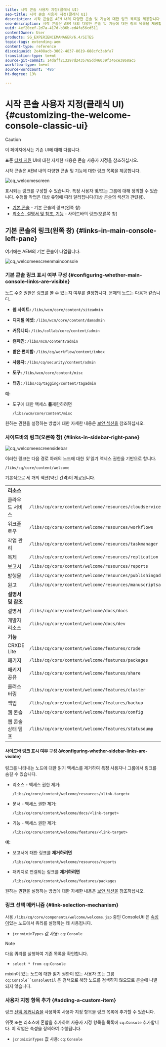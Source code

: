 ```yaml
---
title: 시작 콘솔 사용자 지정(클래식 UI)
seo-title: 시작 콘솔 사용자 지정(클래식 UI)
description: 시작 콘솔은 AEM 내의 다양한 콘솔 및 기능에 대한 링크 목록을 제공합니다
seo-description: 시작 콘솔은 AEM 내의 다양한 콘솔 및 기능에 대한 링크 목록을 제공합니다
uuid: 4ef20cef-2d7a-417d-b36b-ed4fa56cd511
contentOwner: User
products: SG_EXPERIENCEMANAGER/6.4/SITES
topic-tags: extending-aem
content-type: reference
discoiquuid: 2e408acb-3802-4837-8619-688cfc3abfa7
translation-type: tm+mt
source-git-commit: 14daff213297d2435765dd46039f346ce3868ac5
workflow-type: tm+mt
source-wordcount: '486'
ht-degree: 13%

---
```



# 시작 콘솔 사용자 지정(클래식 UI){#customizing-the-welcome-console-classic-ui}

>[!CAUTION]
>
>이 페이지에서는 기존 UI에 대해 다룹니다.
>
>표준 [터치 지원](/help/sites-developing/customizing-consoles-touch.md) UI에 대한 자세한 내용은 콘솔 사용자 지정을 참조하십시오.

시작 콘솔은 AEM 내의 다양한 콘솔 및 기능에 대한 링크 목록을 제공합니다.

![cq_welcomescreen](assets/cq_welcomescreen.png)

표시되는 링크를 구성할 수 있습니다. 특정 사용자 및/또는 그룹에 대해 정의할 수 있습니다. 수행할 작업은 대상 유형에 따라 달라집니다(대상 콘솔의 섹션과 관련됨).

* [기본 콘솔](#links-in-main-console-left-pane) - 기본 콘솔의 링크(왼쪽 창)
* [리소스, 설명서 및 참조, 기능](#links-in-sidebar-right-pane) - 사이드바의 링크(오른쪽 창)

## 기본 콘솔의 링크(왼쪽 창) {#links-in-main-console-left-pane}

여기에는 AEM의 기본 콘솔이 나열됩니다.

![cq_welcomeescreenmainconsole](assets/cq_welcomescreenmainconsole.png)

### 기본 콘솔 링크 표시 여부 구성 {#configuring-whether-main-console-links-are-visible}

노드 수준 권한은 링크를 볼 수 있는지 여부를 결정합니다. 문제의 노드는 다음과 같습니다.

* **웹 사이트:** `/libs/wcm/core/content/siteadmin`

* **디지털 에셋:** `/libs/wcm/core/content/damadmin`

* **커뮤니티:** `/libs/collab/core/content/admin`

* **캠페인:** `/libs/mcm/content/admin`

* **받은 편지함:** `/libs/cq/workflow/content/inbox`

* **사용자:** `/libs/cq/security/content/admin`

* **도구:** `/libs/wcm/core/content/misc`

* **태깅:** `/libs/cq/tagging/content/tagadmin`

예:

* 도구에 대한 액세스 **를**&#x200B;제한하려면

   `/libs/wcm/core/content/misc`

원하는 권한을 설정하는 방법에 대한 자세한 내용은 [보안 섹션을](/help/sites-administering/security.md) 참조하십시오.

### 사이드바의 링크(오른쪽 창) {#links-in-sidebar-right-pane}

![cq_welcomeescreensidebar](assets/cq_welcomescreensidebar.png)

이러한 링크는 다음 경로 아래의 노드에 대한 *및* 읽기 액세스 권한을 기반으로 합니다.

`/libs/cq/core/content/welcome`

기본적으로 세 개의 섹션(약간 간격)이 제공됩니다.

<table> 
 <tbody> 
  <tr> 
   <td><strong>리소스</strong></td> 
   <td> </td> 
  </tr> 
  <tr> 
   <td> 클라우드 서비스</td> 
   <td><code>/libs/cq/core/content/welcome/resources/cloudservices</code></td> 
  </tr> 
  <tr> 
   <td> 워크플로우</td> 
   <td><code>/libs/cq/core/content/welcome/resources/workflows</code></td> 
  </tr> 
  <tr> 
   <td> 작업 관리</td> 
   <td><code>/libs/cq/core/content/welcome/resources/taskmanager</code></td> 
  </tr> 
  <tr> 
   <td> 복제</td> 
   <td><code>/libs/cq/core/content/welcome/resources/replication</code></td> 
  </tr> 
  <tr> 
   <td> 보고서</td> 
   <td><code>/libs/cq/core/content/welcome/resources/reports</code></td> 
  </tr> 
  <tr> 
   <td> 발행물</td> 
   <td><code>/libs/cq/core/content/welcome/resources/publishingadmin</code></td> 
  </tr> 
  <tr> 
   <td> 원고</td> 
   <td><code>/libs/cq/core/content/welcome/resources/manuscriptsadmin</code></td> 
  </tr> 
  <tr> 
   <td><strong>설명서 및 참조</strong></td> 
   <td> </td> 
  </tr> 
  <tr> 
   <td> 설명서</td> 
   <td><code>/libs/cq/core/content/welcome/docs/docs</code></td> 
  </tr> 
  <tr> 
   <td> 개발자 리소스</td> 
   <td><code>/libs/cq/core/content/welcome/docs/dev</code></td> 
  </tr> 
  <tr> 
   <td><strong>기능</strong></td> 
   <td> </td> 
  </tr> 
  <tr> 
   <td> CRXDE Lite</td> 
   <td><code>/libs/cq/core/content/welcome/features/crxde</code></td> 
  </tr> 
  <tr> 
   <td> 패키지</td> 
   <td><code>/libs/cq/core/content/welcome/features/packages</code></td> 
  </tr> 
  <tr> 
   <td> 패키지 공유</td> 
   <td><code>/libs/cq/core/content/welcome/features/share</code></td> 
  </tr> 
  <tr> 
   <td> 클러스터링</td> 
   <td><code>/libs/cq/core/content/welcome/features/cluster</code></td> 
  </tr> 
  <tr> 
   <td> 백업</td> 
   <td><code>/libs/cq/core/content/welcome/features/backup</code></td> 
  </tr> 
  <tr> 
   <td> 웹 콘솔<br /> </td> 
   <td><code>/libs/cq/core/content/welcome/features/config</code></td> 
  </tr> 
  <tr> 
   <td> 웹 콘솔 상태 덤프<br /> </td> 
   <td><code>/libs/cq/core/content/welcome/features/statusdump</code></td> 
  </tr> 
 </tbody> 
</table>

#### 사이드바 링크 표시 여부 구성 {#configuring-whether-sidebar-links-are-visible}

링크를 나타내는 노드에 대한 읽기 액세스를 제거하여 특정 사용자나 그룹에서 링크를 숨길 수 있습니다.

* 리소스 - 액세스 권한 제거:

   `/libs/cq/core/content/welcome/resources/<link-target>`

* 문서 - 액세스 권한 제거:

   `/libs/cq/core/content/welcome/docs/<link-target>`

* 기능 - 액세스 권한 제거:

   `/libs/cq/core/content/welcome/features/<link-target>`

예:

* 보고서에 대한 링크를 **제거하려면**

   `/libs/cq/core/content/welcome/resources/reports`

* 패키지로 연결되는 링크를 **제거하려면**

   `/libs/cq/core/content/welcome/features/packages`

원하는 권한을 설정하는 방법에 대한 자세한 내용은 [보안 섹션을](/help/sites-administering/security.md) 참조하십시오.

### 링크 선택 메커니즘 {#link-selection-mechanism}

사용 `/libs/cq/core/components/welcome/welcome.jsp` 중인 ConsoleUtil은 [속성이](https://helpx.adobe.com/experience-manager/6-4/sites/developing/using/reference-materials/javadoc/com/day/cq/commons/ConsoleUtil.html)있는 노드에서 쿼리를 실행하는 데 사용됩니다.

* `jcr:mixinTypes` 값 사용: `cq:Console`

>[!NOTE]
>
>다음 쿼리를 실행하여 기존 목록을 확인합니다.
>
>* `select * from cq:Console`

>



mixin이 있는 노드에 대한 읽기 권한이 없는 사용자 또는 그룹 `cq:Console``ConsoleUtil` 은 검색으로 해당 노드를 검색하지 않으므로 콘솔에 나열되지 않습니다.

### 사용자 지정 항목 추가 {#adding-a-custom-item}

링크 [선택 메커니즘을](#link-selection-mechanism) 사용하여 사용자 지정 항목을 링크 목록에 추가할 수 있습니다.

위젯 또는 리소스에 혼합을 추가하여 사용자 지정 항목을 목록에 `cq:Console` 추가합니다. 이 작업은 속성을 정의하여 수행됩니다.

* `jcr:mixinTypes` 값 사용: `cq:Console`

